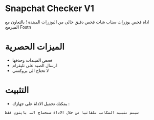 
# Snapchat Checker V1
اداة فحص يوزرات سناب شات فحص دقيق خالي من اليوزرات المبندة !
بالتعاون مع المبرمج Fostn
# الميزات الحصرية
- فحص المبندات وحذفها
- ارسال الصيد على تليقرام
- لا تحتاج الى بروكسي
# التثبيت
- يمكنك تحميل الاداة على جهازك :
```
سيتم تثبيت المكاتب تلقائيا من خلال الاداة ستحتاج الى بايثون فقط
```
